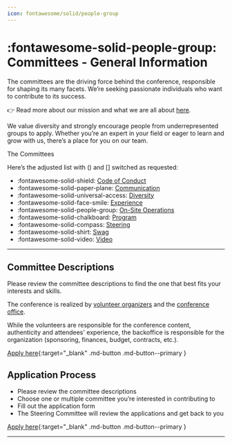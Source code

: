 ```yaml
---
icon: fontawesome/solid/people-group
---
```

# :fontawesome-solid-people-group: Committees - General Information

The committees are the driving force behind the conference, responsible for shaping its many facets. We’re seeking
passionate individuals who want to contribute to its success.

👉 Read more about our mission and what we are all about [here](../mission.md).

We value diversity and strongly encourage people from underrepresented groups to apply. Whether you’re an expert in your
field or eager to learn and grow with us, there’s a place for you on our team.

The Committees

Here’s the adjusted list with () and [] switched as requested:

- :fontawesome-solid-shield: [Code of Conduct](code-of-conduct.md)
- :fontawesome-solid-paper-plane: [Communication](communication.md)
- :fontawesome-solid-universal-access: [Diversity](diversity.md)
- :fontawesome-solid-face-smile: [Experience](experience.md)
- :fontawesome-solid-people-group: [On-Site Operations](on-site-ops.md)
- :fontawesome-solid-chalkboard: [Program](program.md)
- :fontawesome-solid-compass: [Steering](steering.md)
- :fontawesome-solid-shirt: [Swag](#swag.md)
- :fontawesome-solid-video:  [Video](video.md)

---

## Committee Descriptions

Please review the committee descriptions to find the one that best fits your interests and skills.

The conference is realized by [volunteer organizers](index.md) and the [conference office](../office/index.md).

While the volunteers are responsible for the conference content, authenticity and attendees' experience,
the backoffice is responsible for the organization (sponsoring, finances, budget, contracts, etc.).

[Apply here]({{config.extra.event.apply_url_committees}}){:target="_blank" .md-button .md-button--primary }


## Application Process

* Please review the committee descriptions
* Choose one or multiple committee you’re interested in contributing to
* Fill out the application form
* The Steering Committee will review the applications and get back to you

[Apply here]({{config.extra.event.apply_url_committees}}){:target="_blank" .md-button .md-button--primary }

---